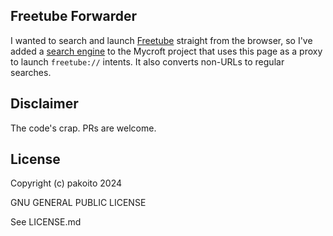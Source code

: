 ## Freetube Forwarder

I wanted to search and launch [Freetube](https://freetubeapp.io/) straight from the browser, so I've added a [search engine](https://mycroftproject.com/install.html?id=121990&basename=freetube-protocol&icontype=png&name=Freetube) to the Mycroft project that uses this page as a proxy to launch `freetube://` intents. It also converts non-URLs to regular searches.

## Disclaimer

The code's crap. PRs are welcome.

## License

Copyright (c) pakoito 2024

GNU GENERAL PUBLIC LICENSE

See LICENSE.md
